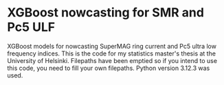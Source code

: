 # XGBoost nowcasting for SMR and Pc5 ULF


XGBoost models for nowcasting SuperMAG ring current and Pc5 ultra low frequency indices. This is the code for my statistics master's thesis at the University of Helsinki. Filepaths have been emptied so if you intend to use this code, you need to fill your own filepaths. Python version 3.12.3 was used.
